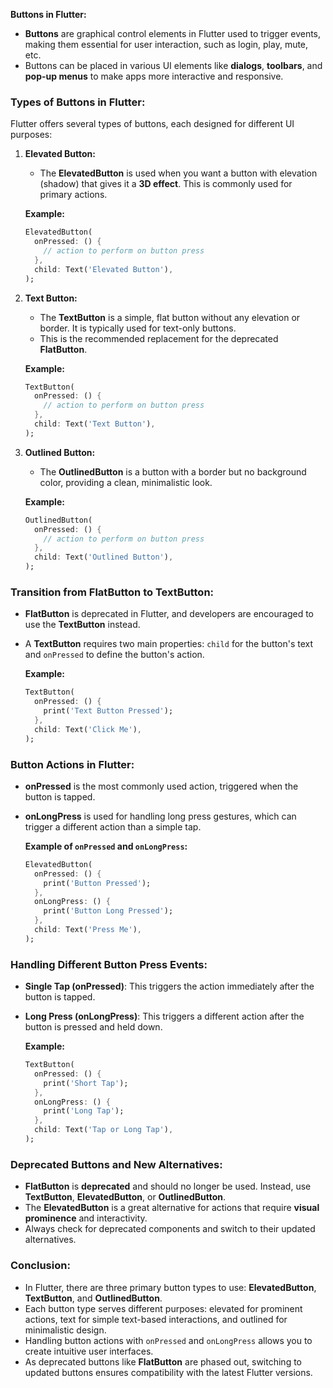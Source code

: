 **Buttons in Flutter:**
- **Buttons** are graphical control elements in Flutter used to trigger events, making them essential for user interaction, such as login, play, mute, etc.
- Buttons can be placed in various UI elements like **dialogs**, **toolbars**, and **pop-up menus** to make apps more interactive and responsive.

### **Types of Buttons in Flutter:**
Flutter offers several types of buttons, each designed for different UI purposes:

1. **Elevated Button:**
   - The **ElevatedButton** is used when you want a button with elevation (shadow) that gives it a **3D effect**. This is commonly used for primary actions.
   
   **Example:**
   ```dart
   ElevatedButton(
     onPressed: () {
       // action to perform on button press
     },
     child: Text('Elevated Button'),
   );
   ```

2. **Text Button:**
   - The **TextButton** is a simple, flat button without any elevation or border. It is typically used for text-only buttons.
   - This is the recommended replacement for the deprecated **FlatButton**.

   **Example:**
   ```dart
   TextButton(
     onPressed: () {
       // action to perform on button press
     },
     child: Text('Text Button'),
   );
   ```

3. **Outlined Button:**
   - The **OutlinedButton** is a button with a border but no background color, providing a clean, minimalistic look.
   
   **Example:**
   ```dart
   OutlinedButton(
     onPressed: () {
       // action to perform on button press
     },
     child: Text('Outlined Button'),
   );
   ```

### **Transition from FlatButton to TextButton:**
- **FlatButton** is deprecated in Flutter, and developers are encouraged to use the **TextButton** instead.
- A **TextButton** requires two main properties: `child` for the button's text and `onPressed` to define the button's action.

   **Example:**
   ```dart
   TextButton(
     onPressed: () {
       print('Text Button Pressed');
     },
     child: Text('Click Me'),
   );
   ```

### **Button Actions in Flutter:**
- **onPressed** is the most commonly used action, triggered when the button is tapped.
- **onLongPress** is used for handling long press gestures, which can trigger a different action than a simple tap.

   **Example of `onPressed` and `onLongPress`:**
   ```dart
   ElevatedButton(
     onPressed: () {
       print('Button Pressed');
     },
     onLongPress: () {
       print('Button Long Pressed');
     },
     child: Text('Press Me'),
   );
   ```

### **Handling Different Button Press Events:**
- **Single Tap (onPressed)**: This triggers the action immediately after the button is tapped.
- **Long Press (onLongPress)**: This triggers a different action after the button is pressed and held down.

   **Example:**
   ```dart
   TextButton(
     onPressed: () {
       print('Short Tap');
     },
     onLongPress: () {
       print('Long Tap');
     },
     child: Text('Tap or Long Tap'),
   );
   ```

### **Deprecated Buttons and New Alternatives:**
- **FlatButton** is **deprecated** and should no longer be used. Instead, use **TextButton**, **ElevatedButton**, or **OutlinedButton**.
- The **ElevatedButton** is a great alternative for actions that require **visual prominence** and interactivity.
- Always check for deprecated components and switch to their updated alternatives.

### **Conclusion:**
- In Flutter, there are three primary button types to use: **ElevatedButton**, **TextButton**, and **OutlinedButton**.
- Each button type serves different purposes: elevated for prominent actions, text for simple text-based interactions, and outlined for minimalistic design.
- Handling button actions with `onPressed` and `onLongPress` allows you to create intuitive user interfaces.
- As deprecated buttons like **FlatButton** are phased out, switching to updated buttons ensures compatibility with the latest Flutter versions.

